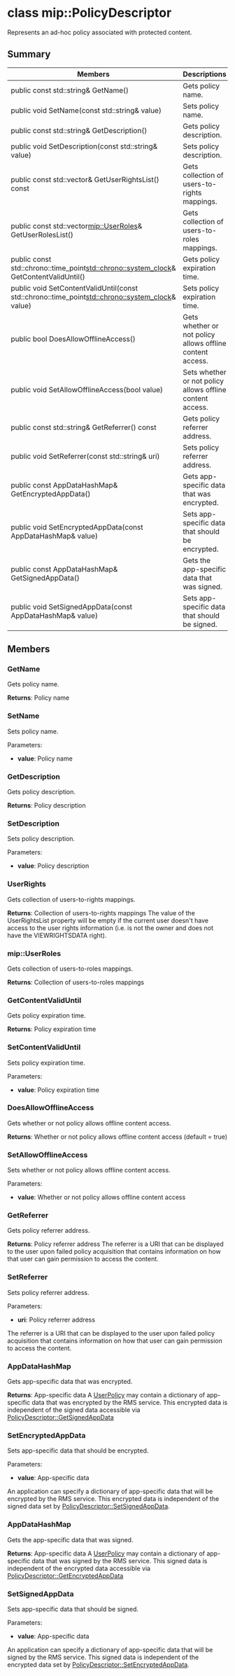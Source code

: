 # class mip::PolicyDescriptor 
Represents an ad-hoc policy associated with protected content.
  
## Summary
 Members                        | Descriptions                                
--------------------------------|---------------------------------------------
 public const std::string& GetName()  |  Gets policy name.
 public void SetName(const std::string& value)  |  Sets policy name.
 public const std::string& GetDescription()  |  Gets policy description.
 public void SetDescription(const std::string& value)  |  Sets policy description.
public const std::vector<UserRights>& GetUserRightsList() const  |  Gets collection of users-to-rights mappings.
public const std::vector<mip::UserRoles>& GetUserRolesList()  |  Gets collection of users-to-roles mappings.
public const std::chrono::time_point<std::chrono::system_clock>& GetContentValidUntil()  |  Gets policy expiration time.
public void SetContentValidUntil(const std::chrono::time_point<std::chrono::system_clock>& value)  |  Sets policy expiration time.
 public bool DoesAllowOfflineAccess()  |  Gets whether or not policy allows offline content access.
 public void SetAllowOfflineAccess(bool value)  |  Sets whether or not policy allows offline content access.
 public const std::string& GetReferrer() const  |  Gets policy referrer address.
 public void SetReferrer(const std::string& uri)  |  Sets policy referrer address.
 public const AppDataHashMap& GetEncryptedAppData()  |  Gets app-specific data that was encrypted.
 public void SetEncryptedAppData(const AppDataHashMap& value)  |  Sets app-specific data that should be encrypted.
 public const AppDataHashMap& GetSignedAppData()  |  Gets the app-specific data that was signed.
 public void SetSignedAppData(const AppDataHashMap& value)  |  Sets app-specific data that should be signed.
  
## Members
  
### GetName
Gets policy name.

  
**Returns**: Policy name
  
### SetName
Sets policy name.

Parameters:  
* **value**: Policy name


  
### GetDescription
Gets policy description.

  
**Returns**: Policy description
  
### SetDescription
Sets policy description.

Parameters:  
* **value**: Policy description


  
### UserRights
Gets collection of users-to-rights mappings.

  
**Returns**: Collection of users-to-rights mappings
The value of the UserRightsList property will be empty if the current user doesn't have access to the user rights information (i.e. is not the owner and does not have the VIEWRIGHTSDATA right).
  
### mip::UserRoles
Gets collection of users-to-roles mappings.

  
**Returns**: Collection of users-to-roles mappings
  
### GetContentValidUntil
Gets policy expiration time.

  
**Returns**: Policy expiration time
  
### SetContentValidUntil
Sets policy expiration time.

Parameters:  
* **value**: Policy expiration time


  
### DoesAllowOfflineAccess
Gets whether or not policy allows offline content access.

  
**Returns**: Whether or not policy allows offline content access (default = true)
  
### SetAllowOfflineAccess
Sets whether or not policy allows offline content access.

Parameters:  
* **value**: Whether or not policy allows offline content access


  
### GetReferrer
Gets policy referrer address.

  
**Returns**: Policy referrer address
The referrer is a URI that can be displayed to the user upon failed policy acquisition that contains information on how that user can gain permission to access the content.
  
### SetReferrer
Sets policy referrer address.

Parameters:  
* **uri**: Policy referrer address


The referrer is a URI that can be displayed to the user upon failed policy acquisition that contains information on how that user can gain permission to access the content.
  
### AppDataHashMap
Gets app-specific data that was encrypted.

  
**Returns**: App-specific data
A [UserPolicy](class_mip_userpolicy.md) may contain a dictionary of app-specific data that was encrypted by the RMS service. This encrypted data is independent of the signed data accessible via [PolicyDescriptor::GetSignedAppData](class_mip_policydescriptor.md#getsignedappdata)
  
### SetEncryptedAppData
Sets app-specific data that should be encrypted.

Parameters:  
* **value**: App-specific data


An application can specify a dictionary of app-specific data that will be encrypted by the RMS service. This encrypted data is independent of the signed data set by [PolicyDescriptor::SetSignedAppData](class_mip_policydescriptor.md#setsignedappdata).
  
### AppDataHashMap
Gets the app-specific data that was signed.

  
**Returns**: App-specific data
A [UserPolicy](class_mip_userpolicy.md) may contain a dictionary of app-specific data that was signed by the RMS service. This signed data is independent of the encrypted data accessible via [PolicyDescriptor::GetEncryptedAppData](class_mip_policydescriptor.md#getencryptedappdata)
  
### SetSignedAppData
Sets app-specific data that should be signed.

Parameters:  
* **value**: App-specific data


An application can specify a dictionary of app-specific data that will be signed by the RMS service. This signed data is independent of the encrypted data set by [PolicyDescriptor::SetEncryptedAppData](class_mip_policydescriptor.md#setencryptedappdata).